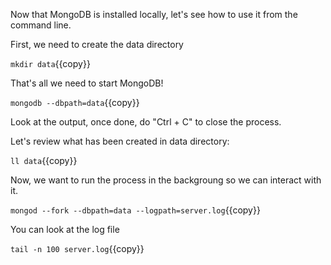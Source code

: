 Now that MongoDB is installed locally, let's see how to use it from the command line.

First, we need to create the data directory

`mkdir data`{{copy}}

That's all we need to start MongoDB!

`mongodb --dbpath=data`{{copy}}

Look at the output, once done, do "Ctrl + C" to close the process.

Let's review what has been created in data directory:

`ll data`{{copy}}

Now, we want to run the process in the backgroung so we can interact with it.

`mongod --fork --dbpath=data --logpath=server.log`{{copy}}

You can look at the log file

`tail -n 100 server.log`{{copy}}

